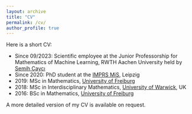 ```yaml
---
layout: archive
title: "CV"
permalink: /cv/
author_profile: true
---
```


Here is a short CV:

* Since 09/2023: Scientific employee at the Junior Professorship for Mathematics of Machine Learning, RWTH Aachen University held by [Semih Çaycı](https://www.mathc.rwth-aachen.de/~cayci/home/)
* Since 2020: PhD student at the [IMPRS MiS](https://www.imprs-mis.mpg.de/), Leipzig
* 2019: MSc in Mathematics, [University of Freiburg](http://www.uni-freiburg.de/)
* 2018: MSc in Interdisciplinary Mathematics, [University of Warwick](https://warwick.ac.uk/), UK
* 2016: BSc in Mathematics, [University of Freiburg](http://www.uni-freiburg.de/)

A more detailed version of my CV is available on request.
